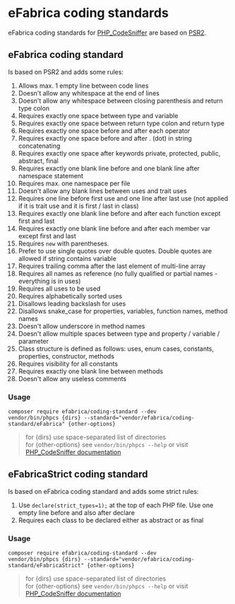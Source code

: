 # eFabrica coding standards

eFabrica coding standards for [PHP_CodeSniffer](https://github.com/squizlabs/PHP_CodeSniffer) are based on [PSR2](https://github.com/squizlabs/PHP_CodeSniffer/tree/master/src/Standards/PSR2).

## eFabrica coding standard
Is based on PSR2 and adds some rules:

1. Allows max. 1 empty line between code lines
1. Doesn't allow any whitespace at the end of lines
1. Doesn't allow any whitespace between closing parenthesis and return type colon
1. Requires exactly one space between type and variable
1. Requires exactly one space between return type colon and return type
1. Requires exactly one space before and after each operator
1. Requires exactly one space before and after . (dot) in string concatenating
1. Requires exactly one space after keywords private, protected, public, abstract, final
1. Requires exactly one blank line before and one blank line after namespace statement
1. Requires max. one namespace per file
1. Doesn't allow any blank lines between uses and trait uses
1. Requires one line before first use and one line after last use (not applied if it is trait use and it is first / last in class)
1. Requires exactly one blank line before and after each function except first and last
1. Requires exactly one blank line before and after each member var except first and last
1. Requires `new` with parentheses.
1. Prefer to use single quotes over double quotes. Double quotes are allowed if string contains variable
1. Requires trailing comma after the last element of multi-line array
1. Requires all names as reference (no fully qualified or partial names - everything is in uses)
1. Requires all uses to be used
1. Requires alphabetically sorted uses
1. Disallows leading backslash for uses
1. Disallows snake_case for properties, variables, function names, method names 
1. Doesn't allow underscore in method names
1. Doesn't allow multiple spaces between type and property / variable / parameter
1. Class structure is defined as follows: uses, enum cases, constants, properties, constructor, methods 
1. Requires visibility for all constants
1. Requires exactly one blank line between methods
1. Doesn't allow any useless comments

### Usage
```shell
composer require efabrica/coding-standard --dev
vendor/bin/phpcs {dirs} --standard="vendor/efabrica/coding-standard/eFabrica" {other-options}
```

> for {dirs} use space-separated list of directories \
> for {other-options} see `vendor/bin/phpcs --help` or visit [PHP_CodeSniffer documentation](https://github.com/squizlabs/PHP_CodeSniffer)

## eFabricaStrict coding standard
Is based on eFabrica coding standard and adds some strict rules:

1. Use `declare(strict_types=1);` at the top of each PHP file. Use one empty line before and also after declare 
1. Requires each class to be declared either as abstract or as final

### Usage
```shell
composer require efabrica/coding-standard --dev
vendor/bin/phpcs {dirs} --standard="vendor/efabrica/coding-standard/eFabricaStrict" {other-options}
```

> for {dirs} use space-separated list of directories \
> for {other-options} see `vendor/bin/phpcs --help` or visit [PHP_CodeSniffer documentation](https://github.com/squizlabs/PHP_CodeSniffer)
